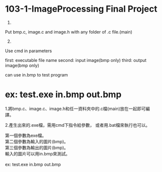 <h1>103-1-ImageProcessing Final Project</h1>

1.
Put bmp.c, image.c and image.h with any folder of .c file.(main)

2.
Use cmd in parameters

first: executable file name
second: input image(bmp only)
third: output image(bmp only)

can use in.bmp to test program

ex: 
test.exe in.bmp out.bmp
=======

1.將bmp.c、image.c、image.h和任一資料夾中的.c檔(main)放在一起即可編譯。

2.產生出來的.exe檔，需用cmd下指令給參數，
或者用.bat檔來執行也可以。

第一個參數為exe檔。</br>
第二個參數為輸入的圖片(bmp)。</br>
第三個參數為輸出的圖片(bmp)。</br>
輸入的圖片可以用in.bmp來測試。</br>
</br>
ex: test.exe in.bmp out.bmp
